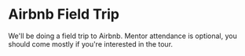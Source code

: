 # Airbnb Field Trip

We'll be doing a field trip to Airbnb. Mentor attendance is optional,
you should come mostly if you're interested in the tour.
